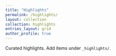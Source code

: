 ```yaml
---
title: "Highlights"
permalink: /highlights/
layout: collection
collection: highlights
entries_layout: grid
author_profile: true
---
```


Curated highlights. Add items under `_highlights/`.

